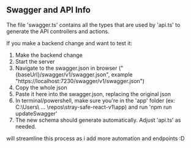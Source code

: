 ## Swagger and API Info

The file 'swagger.ts' contains all the types that are used by 'api.ts' to generate the API controllers and actions.

If you make a backend change and want to test it:

1) Make the backend change
2) Start the server
3) Navigate to the swagger.json in browser ("{baseUrl}/swagger/v1/swagger.json", example "https://localhost:7230/swagger/v1/swagger.json")
4) Copy the whole json
5) Paste it here into the swagger.json, replacing the original json
6) In terminal/powershell, make sure you're in the 'app' folder (ex: C:\Users\ ... \repos\stray-safe-react-v1\app) and run 'npm run updateSwagger'
7) The new schema should generate automatically. Adjust 'api.ts' as needed.

will streamline this process as i add more automation and endpoints :D